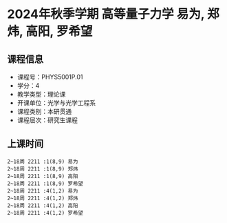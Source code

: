 # 2024年秋季学期 高等量子力学 易为, 郑炜, 高阳, 罗希望






## 课程信息

- 课程号：PHYS5001P.01
- 学分：4
- 教学类型：理论课
- 开课单位：光学与光学工程系
- 课程类别：本研贯通
- 课程层次：研究生课程

## 上课时间

```
2~18周 2211 :1(8,9) 易为
2~18周 2211 :1(8,9) 郑炜
2~18周 2211 :1(8,9) 高阳
2~18周 2211 :1(8,9) 罗希望
2~18周 2211 :4(1,2) 易为
2~18周 2211 :4(1,2) 郑炜
2~18周 2211 :4(1,2) 高阳
2~18周 2211 :4(1,2) 罗希望
```

